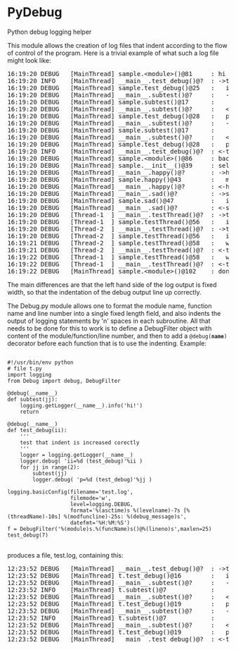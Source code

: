 PyDebug
=======

Python debug logging helper

This module allows the creation of log files that indent according to
the flow of control of the program. Here is a trivial example of what
such a log file might look like:

<pre>
16:19:20 DEBUG   [MainThread] sample.&lt;module&gt;()@81     : hi
16:19:20 INFO    [MainThread] __main__.test_debug()@?  : -&gt;test_debug(1)
16:19:20 DEBUG   [MainThread] sample.test_debug()@25   :   ii=1 (test_debug)
16:19:20 DEBUG   [MainThread] __main__.subtest()@?     :   -&gt;subtest(0)
16:19:20 DEBUG   [MainThread] sample.subtest()@17      :     p=0 (subtest)
16:19:20 DEBUG   [MainThread] __main__.subtest()@?     :   &lt;-subtest()
16:19:20 DEBUG   [MainThread] sample.test_debug()@28   :   p=0 (test_debug)
16:19:20 DEBUG   [MainThread] __main__.subtest()@?     :   -&gt;subtest(1)
16:19:20 DEBUG   [MainThread] sample.subtest()@17      :     p=1 (subtest)
16:19:20 DEBUG   [MainThread] __main__.subtest()@?     :   &lt;-subtest()
16:19:20 DEBUG   [MainThread] sample.test_debug()@28   :   p=1 (test_debug)
16:19:20 INFO    [MainThread] __main__.test_debug()@?  : &lt;-test_debug()
16:19:20 DEBUG   [MainThread] sample.&lt;module&gt;()@86     : back
16:19:20 DEBUG   [MainThread] sample.__init__()@39     : self.i=0
16:19:20 DEBUG   [MainThread] __main__.happy()@?       : -&gt;happy(days)
16:19:20 DEBUG   [MainThread] sample.happy()@43        :   msg=days
16:19:20 DEBUG   [MainThread] __main__.happy()@?       : &lt;-happy()
16:19:20 DEBUG   [MainThread] __main__.sad()@?         : -&gt;sad()
16:19:20 DEBUG   [MainThread] sample.sad()@47          :   in sad()
16:19:20 DEBUG   [MainThread] __main__.sad()@?         : &lt;-sad()
16:19:20 DEBUG   [Thread-1  ] __main__.testThread()@?  : -&gt;testThread(2)
16:19:20 DEBUG   [Thread-1  ] sample.testThread()@56   :   in run(2)
16:19:20 DEBUG   [Thread-2  ] __main__.testThread()@?  : -&gt;testThread(1)
16:19:20 DEBUG   [Thread-2  ] sample.testThread()@56   :   in run(1)
16:19:21 DEBUG   [Thread-2  ] sample.testThread()@58   :   woke up 1
16:19:21 DEBUG   [Thread-2  ] __main__.testThread()@?  : &lt;-testThread()
16:19:22 DEBUG   [Thread-1  ] sample.testThread()@58   :   woke up 2
16:19:22 DEBUG   [Thread-1  ] __main__.testThread()@?  : &lt;-testThread()
16:19:22 DEBUG   [MainThread] sample.&lt;module&gt;()@102    : done
</pre>

The main differences are that the left hand side of the log output is
fixed width, so that the indentation of the debug output line up
correctly.

The Debug.py module allows one to format the module name, function
name and line number into a single fixed length field, and also
indents the output of logging statements by 'n' spaces in each
subroutine. All that needs to be done for this to work is to define a
DebugFilter object with content of the module/function/line number,
and then to add a <code lang="python">@debug(__name__)</code>
decorator before each function that is to use the indenting. Example:

<pre>
<code lang="python">
#!/usr/bin/env python
# file t.py
import logging
from Debug import debug, DebugFilter

@debug(__name__)
def subtest(jj):
    logging.getLogger(__name__).info('hi!')
    return

@debug(__name__)
def test_debug(ii):
    '''
    test that indent is increased corectly
    '''
    logger = logging.getLogger(__name__)
    logger.debug( 'ii=%d (test_debug)'%ii )
    for jj in range(2):
        subtest(jj)
        logger.debug( 'p=%d (test_debug)'%jj )

logging.basicConfig(filename='test.log',
                    filemode='w',
					level=logging.DEBUG,
                    format='%(asctime)s %(levelname)-7s [%(threadName)-10s] %(modfuncline)-25s: %(debug_message)s',
                    datefmt='%H:%M:%S')
f = DebugFilter('%(module)s.%(funcName)s()@%(lineno)s',maxlen=25)
test_debug(7)
</code>
</pre>
produces a file, test.log, containing this:
<pre>
12:23:52 DEBUG   [MainThread] __main__.test_debug()@?  : -&gt;test_debug(7)
12:23:52 DEBUG   [MainThread] t.test_debug()@16        :   ii=7 (test_debug)
12:23:52 DEBUG   [MainThread] __main__.subtest()@?     :   -&gt;subtest(0)
12:23:52 INFO    [MainThread] t.subtest()@7            :     hi!
12:23:52 DEBUG   [MainThread] __main__.subtest()@?     :   &lt;-subtest()
12:23:52 DEBUG   [MainThread] t.test_debug()@19        :   p=0 (test_debug)
12:23:52 DEBUG   [MainThread] __main__.subtest()@?     :   -&gt;subtest(1)
12:23:52 INFO    [MainThread] t.subtest()@7            :     hi!
12:23:52 DEBUG   [MainThread] __main__.subtest()@?     :   &lt;-subtest()
12:23:52 DEBUG   [MainThread] t.test_debug()@19        :   p=1 (test_debug)
12:23:52 DEBUG   [MainThread] __main__.test_debug()@?  : &lt;-test_debug()
</pre>

